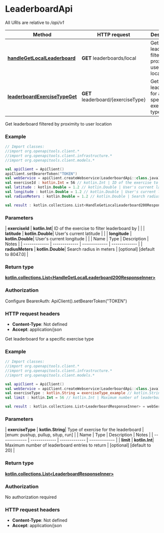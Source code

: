 # LeaderboardApi

All URIs are relative to */api/v1*

| Method | HTTP request | Description |
| ------------- | ------------- | ------------- |
| [**handleGetLocalLeaderboard**](LeaderboardApi.md#handleGetLocalLeaderboard) | **GET** leaderboards/local | Get leaderboard filtered by proximity to user location |
| [**leaderboardExerciseTypeGet**](LeaderboardApi.md#leaderboardExerciseTypeGet) | **GET** leaderboard/{exerciseType} | Get leaderboard for a specific exercise type |



Get leaderboard filtered by proximity to user location

### Example
```kotlin
// Import classes:
//import org.openapitools.client.*
//import org.openapitools.client.infrastructure.*
//import org.openapitools.client.models.*

val apiClient = ApiClient()
apiClient.setBearerToken("TOKEN")
val webService = apiClient.createWebservice(LeaderboardApi::class.java)
val exerciseId : kotlin.Int = 56 // kotlin.Int | ID of the exercise to filter leaderboard by
val latitude : kotlin.Double = 1.2 // kotlin.Double | User's current latitude
val longitude : kotlin.Double = 1.2 // kotlin.Double | User's current longitude
val radiusMeters : kotlin.Double = 1.2 // kotlin.Double | Search radius in meters

val result : kotlin.collections.List<HandleGetLocalLeaderboard200ResponseInner> = webService.handleGetLocalLeaderboard(exerciseId, latitude, longitude, radiusMeters)
```

### Parameters
| **exerciseId** | **kotlin.Int**| ID of the exercise to filter leaderboard by | |
| **latitude** | **kotlin.Double**| User&#39;s current latitude | |
| **longitude** | **kotlin.Double**| User&#39;s current longitude | |
| Name | Type | Description  | Notes |
| ------------- | ------------- | ------------- | ------------- |
| **radiusMeters** | **kotlin.Double**| Search radius in meters | [optional] [default to 8047.0] |

### Return type

[**kotlin.collections.List&lt;HandleGetLocalLeaderboard200ResponseInner&gt;**](HandleGetLocalLeaderboard200ResponseInner.md)

### Authorization


Configure BearerAuth:
    ApiClient().setBearerToken("TOKEN")

### HTTP request headers

 - **Content-Type**: Not defined
 - **Accept**: application/json


Get leaderboard for a specific exercise type

### Example
```kotlin
// Import classes:
//import org.openapitools.client.*
//import org.openapitools.client.infrastructure.*
//import org.openapitools.client.models.*

val apiClient = ApiClient()
val webService = apiClient.createWebservice(LeaderboardApi::class.java)
val exerciseType : kotlin.String = exerciseType_example // kotlin.String | Type of exercise for the leaderboard
val limit : kotlin.Int = 56 // kotlin.Int | Maximum number of leaderboard entries to return

val result : kotlin.collections.List<LeaderboardResponseInner> = webService.leaderboardExerciseTypeGet(exerciseType, limit)
```

### Parameters
| **exerciseType** | **kotlin.String**| Type of exercise for the leaderboard | [enum: pushup, pullup, situp, run] |
| Name | Type | Description  | Notes |
| ------------- | ------------- | ------------- | ------------- |
| **limit** | **kotlin.Int**| Maximum number of leaderboard entries to return | [optional] [default to 20] |

### Return type

[**kotlin.collections.List&lt;LeaderboardResponseInner&gt;**](LeaderboardResponseInner.md)

### Authorization

No authorization required

### HTTP request headers

 - **Content-Type**: Not defined
 - **Accept**: application/json

